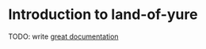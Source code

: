 # Introduction to land-of-yure

TODO: write [great documentation](http://jacobian.org/writing/what-to-write/)
